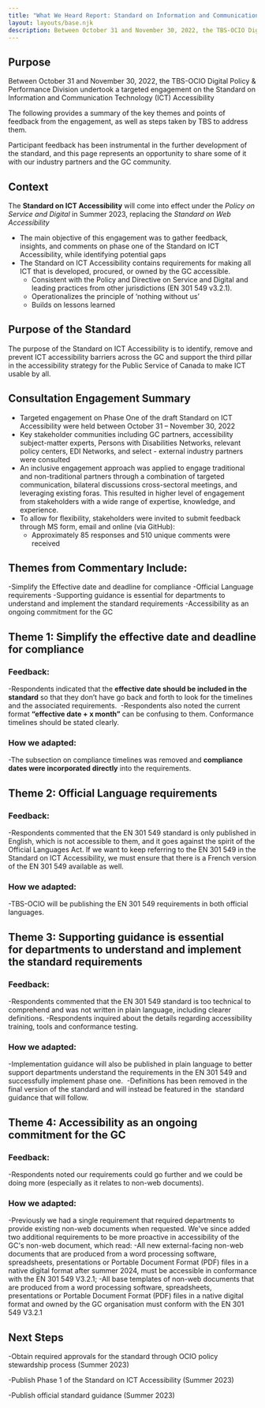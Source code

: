 ```yaml
---
title: "What We Heard Report: Standard on Information and Communication Technology Accessibility (SICTA)"
layout: layouts/base.njk
description: Between October 31 and November 30, 2022, the TBS-OCIO Digital Policy & Performance Division undertook a targeted engagement on the Standard on Information and Communication Technology (ICT) Accessibility. The following provides a summary of the key themes and points of feedback from the engagement, as well as steps taken by TBS to address them. Participant feedback has been instrumental in the further development of the standard, and this page represents an opportunity to share some of it with our industry partners and the GC community.
---
```


## Purpose 

Between October 31 and November 30, 2022, the TBS-OCIO Digital Policy & Performance Division undertook a targeted engagement on the Standard on Information and Communication Technology (ICT) Accessibility 

The following provides a summary of the key themes and points of feedback from the engagement, as well as steps taken by TBS to address them. 

Participant feedback has been instrumental in the further development of the standard, and this page represents an opportunity to share some of it with our industry partners and the GC community.

## Context

The **Standard on ICT Accessibility** will come into effect under the *Policy on Service and Digital* in Summer 2023, replacing the *Standard on Web Accessibility*

- The main objective of this engagement was to gather feedback, insights, and comments on phase one of the Standard on ICT Accessibility, while identifying potential gaps
- The Standard on ICT Accessibility contains requirements for making all ICT that is developed, procured, or owned by the GC accessible. 
    - Consistent with the Policy and Directive on Service and Digital and leading practices from other jurisdictions (EN 301 549 v3.2.1).
    - Operationalizes the principle of ‘nothing without us’ 
    - Builds on lessons learned

## Purpose of the Standard

The purpose of the Standard on ICT Accessibility is to identify, remove and prevent ICT accessibility barriers across the GC and support the third pillar in the accessibility strategy for the Public Service of Canada to make ICT usable by all.

## Consultation Engagement Summary

- Targeted engagement on Phase One of the draft Standard on ICT Accessibility were held between October 31 – November 30, 2022
- Key stakeholder communities including GC partners, accessibility subject-matter experts, Persons with Disabilities Networks, relevant policy centers, EDI Networks, and select - external industry partners were consulted
- An inclusive engagement approach was applied to engage traditional and non-traditional partners through a combination of targeted communication, bilateral discussions cross-sectoral meetings, and leveraging existing foras. This resulted in higher level of engagement from stakeholders with a wide range of expertise, knowledge, and experience. 
- To allow for flexibility, stakeholders were invited to submit feedback  through MS form, email and online (via GitHub):
    - Approximately 85 responses and 510 unique comments were received

## Themes from Commentary Include:

-Simplify the Effective date and deadline for compliance
-Official Language requirements
-Supporting guidance is essential for departments to understand and implement the standard requirements
-Accessibility as an ongoing commitment for the GC

## Theme 1: Simplify the effective date and deadline for compliance

### Feedback:

-Respondents indicated that the **effective date should be included in the standard** so that they don’t have go back and forth to look for the timelines and the associated requirements. 
-Respondents also noted the current format **“effective date + x month”** can be confusing to them. Conformance timelines should be stated clearly.

### How we adapted:

-The subsection on compliance timelines was removed and **compliance dates were incorporated directly** into the requirements.

## Theme 2: Official Language requirements

### Feedback:

-Respondents commented that the EN 301 549 standard is only published in English, which is not accessible to them, and it goes against the spirit of the Official Languages Act. If we want to keep referring to the EN 301 549 in the Standard on ICT Accessibility, we must ensure that there is a French version of the EN 301 549 available as well.

### How we adapted:

-TBS-OCIO will be publishing the EN 301 549 requirements in both official languages.

## Theme 3: Supporting guidance is essential for departments to understand and implement the standard requirements

### Feedback:

-Respondents commented that the EN 301 549 standard is too technical to comprehend and was not written in plain language, including clearer definitions.
-Respondents inquired about the details regarding accessibility training, tools and conformance testing. 

### How we adapted:

-Implementation guidance will also be published in plain language to better support departments understand the requirements in the EN 301 549 and successfully implement phase one. 
-Definitions has been removed in the final version of the standard and will instead be featured in the  standard guidance that will follow. 

## Theme 4: Accessibility as an ongoing commitment for the GC

### Feedback:

-Respondents noted our requirements could go further and we could be doing more (especially as it relates to non-web documents). 

### How we adapted:

-Previously we had a single requirement that required departments to provide existing non-web documents when requested. We've since added two additional requirements to be more proactive in accessibility of the GC's non-web document, which read:
    -All new external-facing non-web documents that are produced from a word processing software, spreadsheets, presentations or Portable Document Format (PDF) files in a native digital format after summer 2024, must be accessible in conformance with the EN 301 549 V3.2.1;
    -All base templates of non-web documents that are produced from a word processing software, spreadsheets, presentations or Portable Document Format (PDF) files in a native digital format and owned by the GC organisation must conform with the EN 301 549 V3.2.1

## Next Steps

-Obtain required approvals for the standard through OCIO policy stewardship process (Summer 2023)

-Publish Phase 1 of the Standard on ICT Accessibility (Summer 2023)

-Publish official standard guidance (Summer 2023)